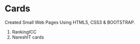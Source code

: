 # Cards
Created Small Web Pages Using HTML5, CSS3 & BOOTSTRAP.
<br>
1. RankingICC
2. NareshIT cards
